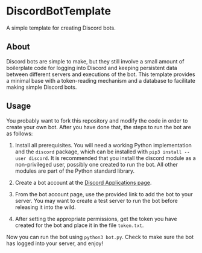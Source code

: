 
# DiscordBotTemplate

A simple template for creating Discord bots.

## About

Discord bots are simple to make, but they still involve a small amount of
boilerplate code for logging into Discord and keeping persistent data between
different servers and executions of the bot. This template provides a minimal
base with a token-reading mechanism and a database to facilitate making simple
Discord bots.

## Usage

You probably want to fork this repository and modify the code in order to
create your own bot. After you have done that, the steps to run the bot are as
follows:

1. Install all prerequisites. You will need a working Python implementation
   and the `discord` package, which can be installed with
   `pip3 install --user discord`. It is recommended that you install the
   discord module as a non-privileged user, possibly one created to run the
   bot. All other modules are part of the Python standard library.

2. Create a bot account at the
   [Discord Applications page](https://discord.com/developers/applications).

3. From the bot account page, use the provided link to add the bot to your
   server. You may want to create a test server to run the bot before
   releasing it into the wild.

4. After setting the appropriate permissions, get the token you have created
   for the bot and place it in the file `token.txt`.

Now you can run the bot using `python3 bot.py`. Check to make sure the bot has
logged into your server, and enjoy!

